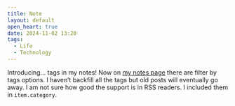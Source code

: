 ```yaml
---
title: Note
layout: default
open_heart: true
date: 2024-11-02 13:20
tags: 
  - Life
  - Technology
---
```


Introducing… tags in my notes! Now on [my notes page](https://muan.co/notes) there are filter by tags options. I haven’t backfill all the tags but old posts will eventually go away. I am not sure how good the support is in RSS readers. I included them in `item.category`.
